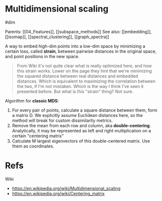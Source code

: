 # Multidimensional scaling

#dim

Parents: [[04_Features]], [[subspace_methods]]
See also: [[embedding]], [[isomap]], [[spectral_clustering]], [[graph_spectra]]

A way to embed high-dim points into a low-dim space by minimizing a certain loss, called **strain**, between pairwise distances in the original space, and point positions in the new space.

> From Wiki it's not quite clear what is really optimized here, and how this strain works. Lower on the page they hint that we're minimizing the squared distance between real distances and embedded distances. Which is equivalent to maximizing the correlation between the two, if I'm not mistaken. Which is the way I think I've seen it presented before. But what is this "strain" thing? Not sure.

Algorithm for **classic MDS**:
1. For every pair of points, calculate a square distance between them, form a matrix D. We explicitly assume Euclidean distances here, so the method will break for custom dissimilarity metrics.
2. Remove the mean from each row and column, aka **double-centering**. Analytically, it may be represented as left and right multiplication on a certain "centering matrix"
3. Calculate M largest eigenvectors of this double-centered matrix. Use them as coordinates.

# Refs

Wiki
* https://en.wikipedia.org/wiki/Multidimensional_scaling
* https://en.wikipedia.org/wiki/Centering_matrix

